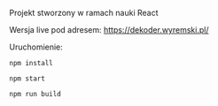 Projekt stworzony w ramach nauki React

Wersja live pod adresem: https://dekoder.wyremski.pl/

Uruchomienie:
```
npm install

npm start

npm run build
```